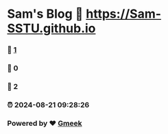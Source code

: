 # Sam's Blog :link: https://Sam-SSTU.github.io 
### :page_facing_up: [1](https://Sam-SSTU.github.io/tag.html) 
### :speech_balloon: 0 
### :hibiscus: 2 
### :alarm_clock: 2024-08-21 09:28:26 
### Powered by :heart: [Gmeek](https://github.com/Meekdai/Gmeek)
